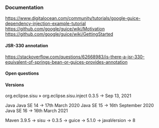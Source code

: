 ### Documentation

https://www.digitalocean.com/community/tutorials/google-guice-dependency-injection-example-tutorial
https://github.com/google/guice/wiki/Motivation
https://github.com/google/guice/wiki/GettingStarted

#### JSR-330 annotation
https://stackoverflow.com/questions/62668983/is-there-a-jsr-330-equivalent-of-springs-bean-or-guices-provides-annotation

#### Open questions

#### Versions

org.eclipse.sisu » org.eclipse.sisu.inject
    0.3.5 -> Sep 13, 2021

Java
    Java SE 14 -> 17th March 2020
    Java SE 15 -> 16th September 2020
    Java SE 16 -> 16th March 2021

Maven
    3.9.5
        -> sisu -> 0.3.5
        -> guice -> 5.1.0
        -> javaVersion -> 8